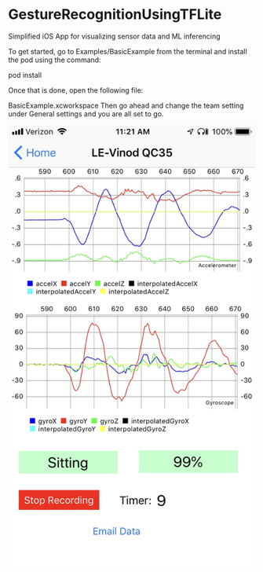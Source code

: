 # GestureRecognitionUsingTFLite
Simplified iOS App for visualizing sensor data and ML inferencing

To get started, go to Examples/BasicExample from the terminal and install the pod using the command:

pod install

Once that is done, open the following file:

BasicExample.xcworkspace
Then go ahead and change the team setting under General settings and you are all set to go.

![Screenshot](Image-1.jpg)
